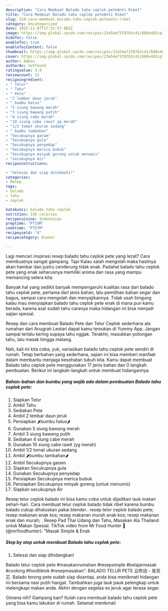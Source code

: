```yaml
---
description: "Cara Membuat Balado tahu ceplok peteAnti Ribet"
title: "Cara Membuat Balado tahu ceplok peteAnti Ribet"
slug: 519-cara-membuat-balado-tahu-ceplok-peteanti-ribet
category: Uncategorized
date: 2022-11-07T17:51:57.083Z
image: https://img-global.cpcdn.com/recipes/23e54ef2f8763c41/680x482cq70/balado-tahu-ceplok-pete-foto-resep-utama.jpg
hideToc: false
enableToc: true
enableTocContent: false
thumbnail: https://img-global.cpcdn.com/recipes/23e54ef2f8763c41/680x482cq70/balado-tahu-ceplok-pete-foto-resep-utama.jpg
cover: https://img-global.cpcdn.com/recipes/23e54ef2f8763c41/680x482cq70/balado-tahu-ceplok-pete-foto-resep-utama.jpg
author: Admin
authorAv: notfound
ratingvalue: 3.9
reviewcount: 12
recipeingredient:
- " Telor"
- " Tahu"
- " Pete"
- "2 lembar daun jeruk"
- " bumbu halus"
- "5 siung bawang merah"
- "3 siung bawang putih"
- "4 siung cabe merah"
- "10 siung cabe rawit yg merah"
- "1/2 tomat ukuran sedang"
- " bumbu tambahan"
- "Secukupnya garam"
- "Secukupnya gula"
- "Secukupnya penyedap"
- "Secukupnya merica bubuk"
- "Secukupnya minyak goreng untuk menumis"
- "secukupnya Air"
recipeinstructions:

- "Selesai dan siap dinikmati!"
categories:
- Resep
tags:
- balado
- tahu
- ceplok

katakunci: balado tahu ceplok 
nutrition: 236 calories
recipecuisine: Indonesian
preptime: "PT19M"
cooktime: "PT57M"
recipeyield: "4"
recipecategory: Dinner

---
```



Lagi mencari inspirasi resep balado tahu ceplok pete yang lezat? Cara membuatnya sangat gampang. Tapi Kalau salah mengolah maka hasilnya akan hambar dan justru cenderung tidak enak. Padahal balado tahu ceplok pete yang enak seharusnya memiliki aroma dan rasa yang mampu memancing selera kita.


Banyak hal yang sedikit banyak mempengaruhi kualitas rasa dari balado tahu ceplok pete, pertama dari jenis bahan, lalu pemilihan bahan segar dan bagus, sampai cara mengolah dan menyajikannya. Tidak usah bingung kalau mau menyiapkan balado tahu ceplok pete enak di mana pun kamu berada, karena asal sudah tahu caranya maka hidangan ini bisa menjadi sajian spesial.

Resep dan cara membuat Balado Pete dan Telur Ceplok sederhana ala rumahan dari Anugrah Lestari dapat kamu temukan di Yummy App. Jangan sampai terlalu kering supaya tahu nggak. Terakhir, masukkan potongan tahu, lalu masak hingga matang.


Nah, kali ini kita coba, yuk, variasikan balado tahu ceplok pete sendiri di rumah. Tetap berbahan yang sederhana, sajian ini bisa memberi manfaat dalam membantu menjaga kesehatan tubuh kita. Kamu dapat membuat Balado tahu ceplok pete menggunakan 17 jenis bahan dan 0 langkah pembuatan. Berikut ini langkah-langkah untuk membuat hidangannya.

<!--inarticleads1-->

##### Bahan-bahan dan bumbu yang wajib ada dalam pembuatan Balado tahu ceplok pete:

1. Siapkan  Telor
1. Ambil  Tahu
1. Sediakan  Pete
1. Ambil 2 lembar daun jeruk
1. Persiapkan  🌶️bumbu halus🌶️
1. Gunakan 5 siung bawang merah
1. Ambil 3 siung bawang putih
1. Sediakan 4 siung cabe merah
1. Gunakan 10 siung cabe rawit (yg merah)
1. Ambil 1/2 tomat ukuran sedang
1. Ambil  🌶️bumbu tambahan🌶️
1. Ambil Secukupnya garam
1. Siapkan Secukupnya gula
1. Gunakan Secukupnya penyedap
1. Persiapkan Secukupnya merica bubuk
1. Persiapkan Secukupnya minyak goreng (untuk menumis)
1. Siapkan secukupnya Air


Resep telur ceplok balado ini bisa kamu coba untuk dijadikan lauk makan sehari-hari. Cara membuat telur ceplok balado tidak ribet karena bumbu balado cukup dihaluskan pakai blender.. resep telor ceplok balado pete; resep makanan anak kos; resep makanan murah anak kos; resep makanan enak dan murah; . Resep Pad Thai Udang dan Tahu, Masakan Ala Thailand untuk Makan Spesial. TikTok video from Mr Food Hunter 🍳 (@mrfoodhunter): &#34;Masak Simple &amp; Enak 

<!--inarticleads2-->

##### Step by step untuk membuat Balado tahu ceplok pete:


1. Selesai dan siap dihidangkan!

Balado telur ceplok pete #masakanrumahan #resepsimple #belajarmasak #cooking #foodtiktok #resepmasakan&#34;. BALADO TELUR PETE 云吹动 - 吴苏芯. Balado terong pete sudah siap disantap, anda bisa menikmati hidangan ini bersama nasi putih hangat. Tambahkan juga lauk pauk pelengkap untuk melengkapi makan anda. Akhiri dengan segelas es jeruk agar terasa segar. 

Gimana nih? Gampang kan? Itulah cara membuat balado tahu ceplok pete yang bisa kamu lakukan di rumah. Selamat menikmati
